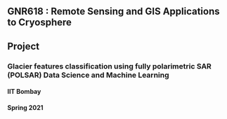 ## GNR618 : Remote Sensing and GIS Applications to Cryosphere
## Project
### Glacier features classification using fully polarimetric SAR (POLSAR) Data Science and Machine Learning
#### IIT Bombay
#### Spring 2021
